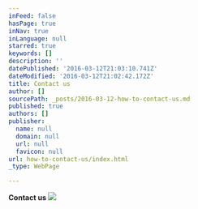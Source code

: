 ```yaml
---
inFeed: false
hasPage: true
inNav: true
inLanguage: null
starred: true
keywords: []
description: ''
datePublished: '2016-03-12T21:03:10.741Z'
dateModified: '2016-03-12T21:02:42.172Z'
title: Contact us
author: []
sourcePath: _posts/2016-03-12-how-to-contact-us.md
published: true
authors: []
publisher:
  name: null
  domain: null
  url: null
  favicon: null
url: how-to-contact-us/index.html
_type: WebPage

---
```

**Contact us**
![](https://s3-us-west-2.amazonaws.com/the-grid-img/p/5878c8076302229d24385eaf726676be16b7dbeb.png)